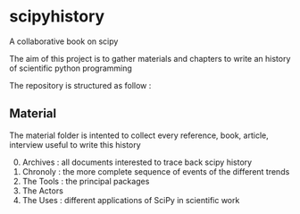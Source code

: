 # scipyhistory
A collaborative book on scipy

The aim of this project is to gather materials and chapters to write an history of scientific python programming

The repository is structured as follow : 



## Material

The material folder is intented to collect every reference, book, article, interview useful to write this history

0. Archives : all documents interested to trace back scipy history
1. Chronoly : the more complete sequence of events of the different trends
2. The Tools : the principal packages
3. The Actors
4. The Uses : different applications of SciPy in scientific work
